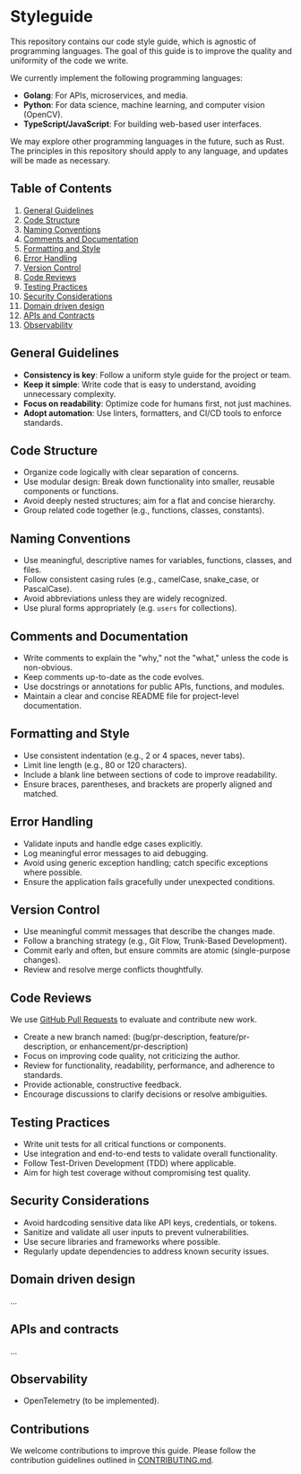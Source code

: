 # Styleguide

This repository contains our code style guide, which is agnostic of programming languages. The goal of this guide is to improve the quality and uniformity of the code we write.

We currently implement the following programming languages:

- **Golang**: For APIs, microservices, and media.
- **Python**: For data science, machine learning, and computer vision (OpenCV).
- **TypeScript/JavaScript**: For building web-based user interfaces.

We may explore other programming languages in the future, such as Rust. The principles in this repository should apply to any language, and updates will be made as necessary.

## Table of Contents

1. [General Guidelines](#general-guidelines)
2. [Code Structure](#code-structure)
3. [Naming Conventions](#naming-conventions)
4. [Comments and Documentation](#comments-and-documentation)
5. [Formatting and Style](#formatting-and-style)
6. [Error Handling](#error-handling)
7. [Version Control](#version-control)
8. [Code Reviews](#code-reviews)
9. [Testing Practices](#testing-practices)
10. [Security Considerations](#security-considerations)
11. [Domain driven design](#domain-driven-design)
12. [APIs and Contracts](#api)
13. [Observability](#observability)

## General Guidelines

- **Consistency is key**: Follow a uniform style guide for the project or team.
- **Keep it simple**: Write code that is easy to understand, avoiding unnecessary complexity.
- **Focus on readability**: Optimize code for humans first, not just machines.
- **Adopt automation**: Use linters, formatters, and CI/CD tools to enforce standards.

## Code Structure

- Organize code logically with clear separation of concerns.
- Use modular design: Break down functionality into smaller, reusable components or functions.
- Avoid deeply nested structures; aim for a flat and concise hierarchy.
- Group related code together (e.g., functions, classes, constants).

## Naming Conventions

- Use meaningful, descriptive names for variables, functions, classes, and files.
- Follow consistent casing rules (e.g., camelCase, snake_case, or PascalCase).
- Avoid abbreviations unless they are widely recognized.
- Use plural forms appropriately (e.g. `users` for collections).

## Comments and Documentation

- Write comments to explain the "why," not the "what," unless the code is non-obvious.
- Keep comments up-to-date as the code evolves.
- Use docstrings or annotations for public APIs, functions, and modules.
- Maintain a clear and concise README file for project-level documentation.

## Formatting and Style

- Use consistent indentation (e.g., 2 or 4 spaces, never tabs).
- Limit line length (e.g., 80 or 120 characters).
- Include a blank line between sections of code to improve readability.
- Ensure braces, parentheses, and brackets are properly aligned and matched.

## Error Handling

- Validate inputs and handle edge cases explicitly.
- Log meaningful error messages to aid debugging.
- Avoid using generic exception handling; catch specific exceptions where possible.
- Ensure the application fails gracefully under unexpected conditions.

## Version Control

- Use meaningful commit messages that describe the changes made.
- Follow a branching strategy (e.g., Git Flow, Trunk-Based Development).
- Commit early and often, but ensure commits are atomic (single-purpose changes).
- Review and resolve merge conflicts thoughtfully.

## Code Reviews

We use [GitHub Pull Requests](https://github.blog/developer-skills/github/beginners-guide-to-github-creating-a-pull-request/) to evaluate and contribute new work.

- Create a new branch named: (bug/pr-description, feature/pr-description, or enhancement/pr-description)
- Focus on improving code quality, not criticizing the author.
- Review for functionality, readability, performance, and adherence to standards.
- Provide actionable, constructive feedback.
- Encourage discussions to clarify decisions or resolve ambiguities.

## Testing Practices

- Write unit tests for all critical functions or components.
- Use integration and end-to-end tests to validate overall functionality.
- Follow Test-Driven Development (TDD) where applicable.
- Aim for high test coverage without compromising test quality.

## Security Considerations

- Avoid hardcoding sensitive data like API keys, credentials, or tokens.
- Sanitize and validate all user inputs to prevent vulnerabilities.
- Use secure libraries and frameworks where possible.
- Regularly update dependencies to address known security issues.

## Domain driven design

...

## APIs and contracts

...

## Observability

- OpenTelemetry (to be implemented).

## Contributions

We welcome contributions to improve this guide. Please follow the contribution guidelines outlined in [CONTRIBUTING.md](CONTRIBUTING.md).
